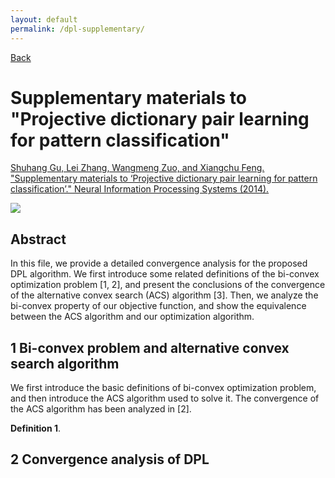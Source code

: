 ```yaml
---
layout: default
permalink: /dpl-supplementary/
---
```


[Back]({{site.baseurl}}/#projective-dictionary-pair-learning)

# Supplementary materials to "Projective dictionary pair learning for pattern classification" #

[Shuhang Gu, Lei Zhang, Wangmeng Zuo, and Xiangchu Feng. "Supplementary materials to ‘Projective dictionary pair learning for pattern classification’." Neural Information Processing Systems (2014).](http://papers.nips.cc/paper/5600-projective-dictionary-pair-learning-for-pattern-classification-supplemental.zip)

![](http://images.freeimages.com/images/previews/7d5/under-construction-icon-1242121.jpg)

## Abstract ##

In this file, we provide a detailed convergence analysis for the proposed DPL algorithm. We first introduce some related definitions of the bi-convex optimization problem [1, 2], and present the conclusions of the convergence of the alternative convex search (ACS) algorithm [3]. Then, we analyze the bi-convex property of our objective function, and show the equivalence between the ACS algorithm and our optimization algorithm.


## 1 Bi-convex problem and alternative convex search algorithm ##

We first introduce the basic definitions of bi-convex optimization problem, and then introduce the ACS algorithm used to solve it. The convergence of the ACS algorithm has been analyzed in [2].

**Definition 1**.

## 2 Convergence analysis of DPL ##
